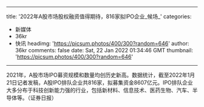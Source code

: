 
---
title: '2022年A股市场股权融资值得期待，816家拟IPO企业_候场_'
categories: 
 - 新媒体
 - 36kr
 - 快讯
headimg: 'https://picsum.photos/400/300?random=646'
author: 36kr
comments: false
date: Sat, 22 Jan 2022 01:34:46 GMT
thumbnail: 'https://picsum.photos/400/300?random=646'
---

<div>   
2021年，A股市场IPO募资规模和数量均创历史新高。数据统计，截至2022年1月21日记者发稿，A股IPO排队企业共816家，拟募集资金8607亿元。IPO排队企业大多分布于科技创新能力强的行业，包括新材料、信息技术、医药生物、汽车、半导体等。（证券日报）  
</div>
            